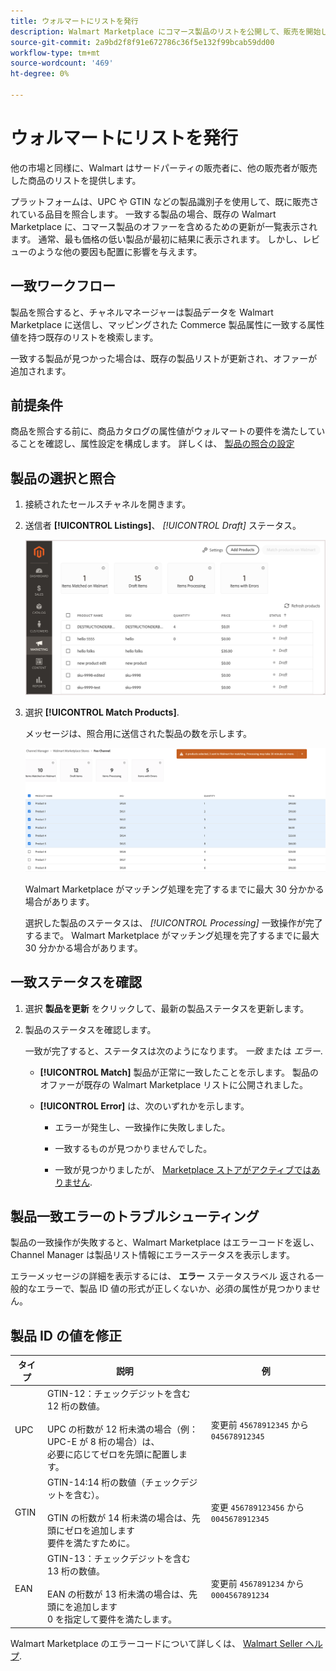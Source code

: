 ```yaml
---
title: ウォルマートにリストを発行
description: Walmart Marketplace にコマース製品のリストを公開して、販売を開始します。
source-git-commit: 2a9bd2f8f91e672786c36f5e132f99bcab59dd00
workflow-type: tm+mt
source-wordcount: '469'
ht-degree: 0%

---
```


# ウォルマートにリストを発行

他の市場と同様に、Walmart はサードパーティの販売者に、他の販売者が販売した商品のリストを提供します。

プラットフォームは、UPC や GTIN などの製品識別子を使用して、既に販売されている品目を照合します。
一致する製品の場合、既存の Walmart Marketplace に、コマース製品のオファーを含めるための更新が一覧表示されます。
通常、最も価格の低い製品が最初に結果に表示されます。 しかし、レビューのような他の要因も配置に影響を与えます。

## 一致ワークフロー

製品を照合すると、チャネルマネージャーは製品データを Walmart Marketplace に送信し、マッピングされた Commerce 製品属性に一致する属性値を持つ既存のリストを検索します。

一致する製品が見つかった場合は、既存の製品リストが更新され、オファーが追加されます。

## 前提条件

商品を照合する前に、商品カタログの属性値がウォルマートの要件を満たしていることを確認し、属性設定を構成します。 詳しくは、 [製品の照合の設定](map-product-attributes-for-matching.md)

## 製品の選択と照合

1. 接続されたセールスチャネルを開きます。

1. 送信者 **[!UICONTROL Listings]**、 *[!UICONTROL Draft]* ステータス。

   ![リストから製品を選択し、照合用に送信](assets/products-in-marketplace-sales-channel.png)

1. 選択 **[!UICONTROL Match Products]**.

   メッセージは、照合用に送信された製品の数を示します。

   ![接続されたセールスチャネルに製品を送信](assets/products-submit-for-matching.png)

   Walmart Marketplace がマッチング処理を完了するまでに最大 30 分かかる場合があります。

   選択した製品のステータスは、 *[!UICONTROL Processing]* 一致操作が完了するまで。 Walmart Marketplace がマッチング処理を完了するまでに最大 30 分かかる場合があります。

## 一致ステータスを確認

1. 選択 **製品を更新** をクリックして、最新の製品ステータスを更新します。

1. 製品のステータスを確認します。

   一致が完了すると、ステータスは次のようになります。 *一致* または *エラー*.

   * **[!UICONTROL Match]** 製品が正常に一致したことを示します。 製品のオファーが既存の Walmart Marketplace リストに公開されました。

   * **[!UICONTROL Error]** は、次のいずれかを示します。

      * エラーが発生し、一致操作に失敗しました。

      * 一致するものが見つかりませんでした。

      * 一致が見つかりましたが、 [Marketplace ストアがアクティブではありません](walmart-prerequisites.md#walmart-marketplace-store-status).

## 製品一致エラーのトラブルシューティング

製品の一致操作が失敗すると、Walmart Marketplace はエラーコードを返し、Channel Manager は製品リスト情報にエラーステータスを表示します。

エラーメッセージの詳細を表示するには、 **エラー** ステータスラベル 返される一般的なエラーで、製品 ID 値の形式が正しくないか、必須の属性が見つかりません。

## 製品 ID の値を修正

| タイプ | 説明 | 例 |
|------|------------------------------------------------------------------------------------------------------------------------------------------------------------------------------------|---------------------------------------------|
| UPC | GTIN-12：チェックデジットを含む 12 桁の数値。</br></br>UPC の桁数が 12 桁未満の場合（例：UPC-E が 8 桁の場合）は、</br>必要に応じてゼロを先頭に配置します。 | 変更前 `45678912345` から `045678912345` |
| GTIN | GTIN-14:14 桁の数値（チェックデジットを含む）。</br></br>GTIN の桁数が 14 桁未満の場合は、先頭にゼロを追加します </br>要件を満たすために。 | 変更 `456789123456` から `0045678912345` |
| EAN | GTIN-13：チェックデジットを含む 13 桁の数値。</br></br>EAN の桁数が 13 桁未満の場合は、先頭にを追加します</br>0 を指定して要件を満たします。 | 変更前 `4567891234` から `0004567891234` |

Walmart Marketplace のエラーコードについて詳しくは、 [Walmart Seller ヘルプ](https://sellerhelp.walmart.com/s/guide?article=000005844).
